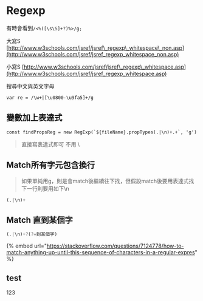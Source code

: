 # Regexp

有時會看到`/<%([\s\S]+?)%>/g;`

大寫S [http://www.w3schools.com/jsref/jsref\_regexp\_whitespace\_non.asp](http://www.w3schools.com/jsref/jsref_regexp_whitespace_non.asp)

小寫S [http://www.w3schools.com/jsref/jsref\_regexp\_whitespace.asp](http://www.w3schools.com/jsref/jsref_regexp_whitespace.asp)

搜尋中文與英文字母

```text
var re = /\w+|[\u0800-\u9fa5]+/g
```

## 變數加上表達式

```text
const findPropsReg = new RegExp(`${fileName}.propTypes(.|\n)+.+`, 'g')
```

> 直接寫表達式即可 不用 \

## Match所有字元包含換行

> 如果單純用g，則是會match後繼續往下找，但假設match後要用表達式找下一行則要用如下\n

```text
(.|\n)+
```

## Match 直到某個字

```javascript
(.|\n)+?(?=到某個字)
```

{% embed url="https://stackoverflow.com/questions/7124778/how-to-match-anything-up-until-this-sequence-of-characters-in-a-regular-expres" %}

## test

123

